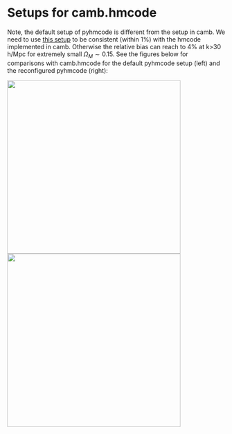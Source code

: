 # Setups for camb.hmcode

Note, the default setup of pyhmcode is different from the setup in camb. We
need to use [this
setup](https://github.com/mr-superonion/utils_cosmosis/blob/b50e756c22f863f77316b844c116407fc3145cfe/pyhalofit/halofit_interface.py#L15)
to be consistent (within 1%) with the hmcode implemented in camb. Otherwise the relative bias can reach to 4% at k>30 h/Mpc for extremely small $\Omega_M\sim0.15$.
See the figures below for comparisons with camb.hmcode for the default pyhmcode setup (left) and the reconfigured pyhmcode (right):

<img src="https://user-images.githubusercontent.com/12228372/204708535-8fdb3058-b576-468a-9bd6-94a8adb58757.png" width="400">  <img src="https://user-images.githubusercontent.com/12228372/204699704-122e4503-9a21-4fb0-9d23-f6a7d2b53d82.png" width="400">
